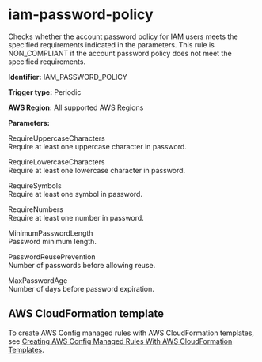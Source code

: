 # iam\-password\-policy<a name="iam-password-policy"></a>

Checks whether the account password policy for IAM users meets the specified requirements indicated in the parameters\. This rule is NON\_COMPLIANT if the account password policy does not meet the specified requirements\.

**Identifier:** IAM\_PASSWORD\_POLICY

**Trigger type:** Periodic

**AWS Region:** All supported AWS Regions

**Parameters:**

 RequireUppercaseCharacters   
 Require at least one uppercase character in password\. 

 RequireLowercaseCharacters   
 Require at least one lowercase character in password\. 

 RequireSymbols   
 Require at least one symbol in password\. 

 RequireNumbers   
 Require at least one number in password\. 

 MinimumPasswordLength   
 Password minimum length\. 

 PasswordReusePrevention   
 Number of passwords before allowing reuse\. 

 MaxPasswordAge   
 Number of days before password expiration\. 

## AWS CloudFormation template<a name="w24aac11c29c17d213c15"></a>

To create AWS Config managed rules with AWS CloudFormation templates, see [Creating AWS Config Managed Rules With AWS CloudFormation Templates](aws-config-managed-rules-cloudformation-templates.md)\.